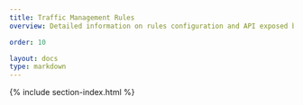 ```yaml
---
title: Traffic Management Rules
overview: Detailed information on rules configuration and API exposed by Istio-Manager for managing them.

order: 10

layout: docs
type: markdown
---
```


{% include section-index.html %}
